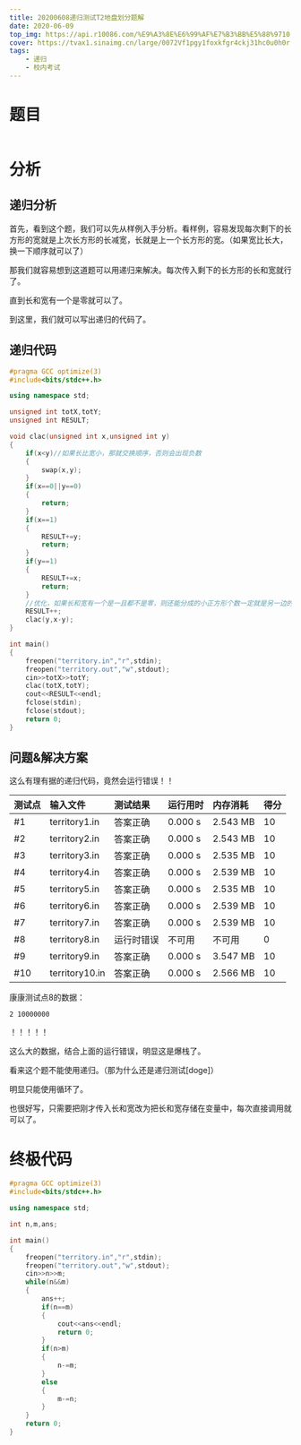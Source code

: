 ```yaml
---
title: 20200608递归测试T2地盘划分题解
date: 2020-06-09
top_img: https://api.r10086.com/%E9%A3%8E%E6%99%AF%E7%B3%BB%E5%88%9710.php
cover: https://tvax1.sinaimg.cn/large/0072Vf1pgy1foxkfgr4ckj31hc0u0h0r.jpg
tags: 
    - 递归
    - 校内考试
---
```

# 题目

<img src="https://img2020.cnblogs.com/blog/1924270/202006/1924270-20200609153230110-1022504966.png" alt="" loading="lazy" />

# 分析

## 递归分析

首先，看到这个题，我们可以先从样例入手分析。看样例，容易发现每次剩下的长方形的宽就是上次长方形的长减宽，长就是上一个长方形的宽。（如果宽比长大，换一下顺序就可以了）

那我们就容易想到这道题可以用递归来解决。每次传入剩下的长方形的长和宽就行了。

直到长和宽有一个是零就可以了。

到这里，我们就可以写出递归的代码了。

## 递归代码

```cpp
#pragma GCC optimize(3)
#include<bits/stdc++.h>

using namespace std;

unsigned int totX,totY;
unsigned int RESULT;

void clac(unsigned int x,unsigned int y)
{
    if(x<y)//如果长比宽小，那就交换顺序，否则会出现负数 
    {
        swap(x,y);
    }
    if(x==0||y==0)
    {
        return;
    }
    if(x==1)
    {
        RESULT+=y;
        return;
    }
    if(y==1)
    {
        RESULT+=x;
        return;
    }
    //优化，如果长和宽有一个是一且都不是零，则还能分成的小正方形个数一定就是另一边的长度 
    RESULT++;
    clac(y,x-y);
}

int main()
{
    freopen("territory.in","r",stdin);
    freopen("territory.out","w",stdout);
    cin>>totX>>totY;
    clac(totX,totY);
    cout<<RESULT<<endl;
    fclose(stdin);
    fclose(stdout);
    return 0;
}
```

## 问题&解决方案

这么有理有据的递归代码，竟然会运行错误！！

| 测试点 | 输入文件       | 测试结果   | 运行用时 | 内存消耗 | 得分 |
| :----- | :------------- | :--------- | :------- | :------- | :--- |
| #1     | territory1.in  | 答案正确   | 0.000 s  | 2.543 MB | 10   |
| #2     | territory2.in  | 答案正确   | 0.000 s  | 2.543 MB | 10   |
| #3     | territory3.in  | 答案正确   | 0.000 s  | 2.535 MB | 10   |
| #4     | territory4.in  | 答案正确   | 0.000 s  | 2.539 MB | 10   |
| #5     | territory5.in  | 答案正确   | 0.000 s  | 2.535 MB | 10   |
| #6     | territory6.in  | 答案正确   | 0.000 s  | 2.539 MB | 10   |
| #7     | territory7.in  | 答案正确   | 0.000 s  | 2.539 MB | 10   |
| #8     | territory8.in  | 运行时错误 | 不可用   | 不可用   | 0    |
| #9     | territory9.in  | 答案正确   | 0.000 s  | 3.547 MB | 10   |
| #10    | territory10.in | 答案正确   | 0.000 s  | 2.566 MB | 10   |

康康测试点8的数据：

```
2 10000000
```

！！！！！

这么大的数据，结合上面的运行错误，明显这是爆栈了。

看来这个题不能使用递归。（那为什么还是递归测试[doge]）

明显只能使用循环了。

也很好写，只需要把刚才传入长和宽改为把长和宽存储在变量中，每次直接调用就可以了。

# 终极代码

```cpp
#pragma GCC optimize(3)
#include<bits/stdc++.h>

using namespace std;

int n,m,ans;

int main()
{
    freopen("territory.in","r",stdin);
    freopen("territory.out","w",stdout);
    cin>>n>>m;
    while(n&&m)
    {
        ans++;
        if(n==m)
        {
            cout<<ans<<endl;
            return 0;
        }
        if(n>m)
        {
            n-=m;
        }
        else
        {
            m-=n;
        }
    }
    return 0;
}
```
